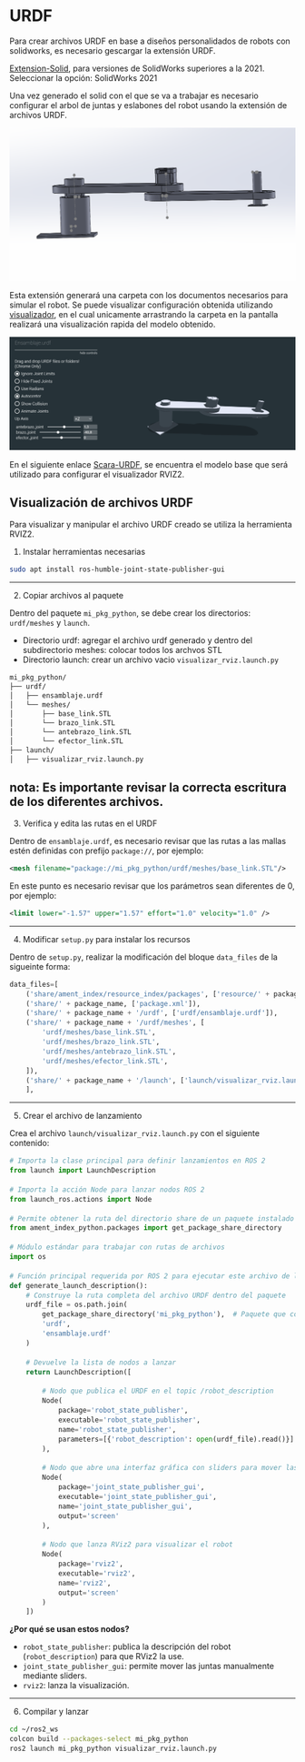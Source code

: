 # URDF

Para crear archivos URDF en base a diseños personalidados de robots con solidworks, es necesario gescargar la extensión URDF.

[Extension-Solid](https://github.com/ros/solidworks_urdf_exporter), para versiones de SolidWorks superiores a la 2021. Seleccionar la opción: SolidWorks 2021

Una vez generado el solid con el que se va a trabajar es necesario configurar el arbol de juntas y eslabones del robot usando la extensión de archivos URDF.

![Imagen](solid.png)

Esta extensión generará una carpeta con los documentos necesarios para simular el robot. Se puede visualizar configuración obtenida utilizando [visualizador](https://gkjohnson.github.io/urdf-loaders/javascript/example/bundle/index.html), en el cual unicamente arrastrando la carpeta en la pantalla realizará una visualización rapida del modelo obtenido.

![Ejemplo](image.png)

En el siguiente enlace [Scara-URDF](https://drive.google.com/open?id=15o6Q_H6R-In0UsSA8FMnYaNj3OwC1M9L&usp=drive_fs), se encuentra el modelo base que será utilizado para configurar el visualizador RVIZ2.

## Visualización de archivos URDF 

Para visualizar y manipular el archivo URDF creado se utiliza la herramienta RVIZ2.

1. Instalar herramientas necesarias

```bash
sudo apt install ros-humble-joint-state-publisher-gui
```

---

2.  Copiar archivos al paquete

Dentro del paquete `mi_pkg_python`, se debe crear los directorios: `urdf/meshes` y `launch`.

- Directorio urdf: agregar el archivo urdf generado y dentro del subdirectorio meshes: colocar todos los archvos STL
- Directorio launch: crear un archivo vacio `visualizar_rviz.launch.py`

```
mi_pkg_python/
├── urdf/
│   ├── ensamblaje.urdf
│   └── meshes/
│       ├── base_link.STL
│       └── brazo_link.STL
│       └── antebrazo_link.STL
│       └── efector_link.STL
├── launch/
│   ├── visualizar_rviz.launch.py
```

nota: Es importante revisar la correcta escritura de los diferentes archivos.
---

3. Verifica y edita las rutas en el URDF

Dentro de `ensamblaje.urdf`, es necesario revisar que las rutas a las mallas estén definidas con prefijo `package://`, por ejemplo:

```xml
<mesh filename="package://mi_pkg_python/urdf/meshes/base_link.STL"/>
```

En este punto es necesario revisar que los parámetros <limit/> sean diferentes de 0, por ejemplo:
```xml
<limit lower="-1.57" upper="1.57" effort="1.0" velocity="1.0" />
```

---

4. Modificar `setup.py` para instalar los recursos

Dentro de `setup.py`, realizar la modificación  del bloque `data_files` de la sigueinte forma:

```python
data_files=[
    ('share/ament_index/resource_index/packages', ['resource/' + package_name]),
    ('share/' + package_name, ['package.xml']),
    ('share/' + package_name + '/urdf', ['urdf/ensamblaje.urdf']),
    ('share/' + package_name + '/urdf/meshes', [
        'urdf/meshes/base_link.STL',
        'urdf/meshes/brazo_link.STL',
        'urdf/meshes/antebrazo_link.STL',
        'urdf/meshes/efector_link.STL',
    ]),
    ('share/' + package_name + '/launch', ['launch/visualizar_rviz.launch.py']),
    ],
```

---

5. Crear el archivo de lanzamiento

Crea el archivo `launch/visualizar_rviz.launch.py` con el siguiente contenido:

```python
# Importa la clase principal para definir lanzamientos en ROS 2
from launch import LaunchDescription

# Importa la acción Node para lanzar nodos ROS 2
from launch_ros.actions import Node

# Permite obtener la ruta del directorio share de un paquete instalado
from ament_index_python.packages import get_package_share_directory

# Módulo estándar para trabajar con rutas de archivos
import os

# Función principal requerida por ROS 2 para ejecutar este archivo de lanzamiento
def generate_launch_description():
    # Construye la ruta completa del archivo URDF dentro del paquete
    urdf_file = os.path.join(
        get_package_share_directory('mi_pkg_python'),  # Paquete que contiene el URDF
        'urdf',
        'ensamblaje.urdf'
    )

    # Devuelve la lista de nodos a lanzar
    return LaunchDescription([

        # Nodo que publica el URDF en el topic /robot_description
        Node(
            package='robot_state_publisher',
            executable='robot_state_publisher',
            name='robot_state_publisher',
            parameters=[{'robot_description': open(urdf_file).read()}]  # Carga el contenido del URDF
        ),

        # Nodo que abre una interfaz gráfica con sliders para mover las juntas
        Node(
            package='joint_state_publisher_gui',
            executable='joint_state_publisher_gui',
            name='joint_state_publisher_gui',
            output='screen'
        ),

        # Nodo que lanza RViz2 para visualizar el robot
        Node(
            package='rviz2',
            executable='rviz2',
            name='rviz2',
            output='screen'
        )
    ])
```

**¿Por qué se usan estos nodos?**

- `robot_state_publisher`: publica la descripción del robot (`robot_description`) para que RViz2 la use.
- `joint_state_publisher_gui`: permite mover las juntas manualmente mediante sliders.
- `rviz2`: lanza la visualización.

---

6. Compilar y lanzar

```bash
cd ~/ros2_ws
colcon build --packages-select mi_pkg_python
ros2 launch mi_pkg_python visualizar_rviz.launch.py
```


